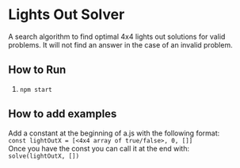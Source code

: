 # Lights Out Solver
A search algorithm to find optimal 4x4 lights out solutions for valid problems. It will not find an answer in the case of an invalid problem.

## How to Run
1. `npm start`

## How to add examples
Add a constant at the beginning of a.js with the following format:  
`const lightOutX = [<4x4 array of true/false>, 0, []]`  
Once you have the const you can call it at the end with:  
`solve(lightOutX, [])`